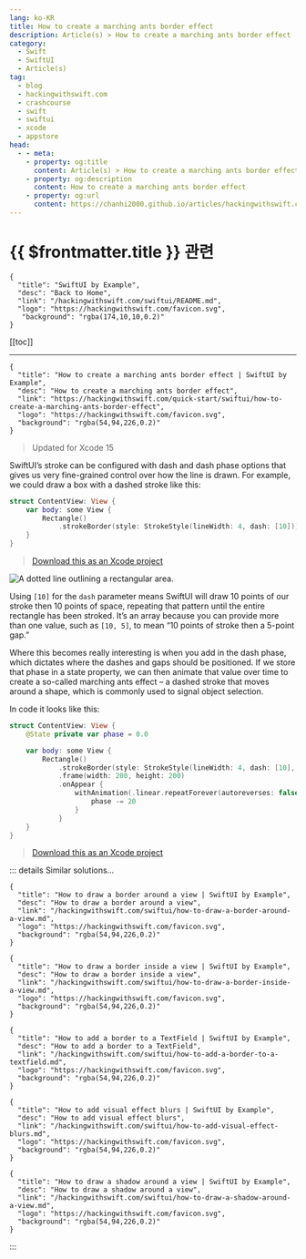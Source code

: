 ```yaml
---
lang: ko-KR
title: How to create a marching ants border effect
description: Article(s) > How to create a marching ants border effect
category:
  - Swift
  - SwiftUI
  - Article(s)
tag: 
  - blog
  - hackingwithswift.com
  - crashcourse
  - swift
  - swiftui
  - xcode
  - appstore
head:
  - - meta:
    - property: og:title
      content: Article(s) > How to create a marching ants border effect
    - property: og:description
      content: How to create a marching ants border effect
    - property: og:url
      content: https://chanhi2000.github.io/articles/hackingwithswift.com/swiftui/how-to-create-a-marching-ants-border-effect.html
---
```


# {{ $frontmatter.title }} 관련

```component VPCard
{
  "title": "SwiftUI by Example",
  "desc": "Back to Home",
  "link": "/hackingwithswift.com/swiftui/README.md",
  "logo": "https://hackingwithswift.com/favicon.svg",
   "background": "rgba(174,10,10,0.2)"
}
```

[[toc]]

---

```component VPCard
{
  "title": "How to create a marching ants border effect | SwiftUI by Example",
  "desc": "How to create a marching ants border effect",
  "link": "https://hackingwithswift.com/quick-start/swiftui/how-to-create-a-marching-ants-border-effect",
  "logo": "https://hackingwithswift.com/favicon.svg",
  "background": "rgba(54,94,226,0.2)"
}
```

> Updated for Xcode 15

SwiftUI’s stroke can be configured with dash and dash phase options that gives us very fine-grained control over how the line is drawn. For example, we could draw a box with a dashed stroke like this:

```swift
struct ContentView: View {
    var body: some View {
        Rectangle()
            .strokeBorder(style: StrokeStyle(lineWidth: 4, dash: [10]))
    }
}
```

> [<FontIcon icon="fas fa-file-zipper"/>Download this as an Xcode project](https://hackingwithswift.com/files/projects/swiftui/how-to-create-a-marching-ants-border-effect-1.zip)

![A dotted line outlining a rectangular area.](https://hackingwithswift.com/img/books/quick-start/swiftui/how-to-create-a-marching-ants-border-effect-1~dark@2x.png)

Using `[10]` for the `dash` parameter means SwiftUI will draw 10 points of our stroke then 10 points of space, repeating that pattern until the entire rectangle has been stroked. It’s an array because you can provide more than one value, such as `[10, 5]`, to mean “10 points of stroke then a 5-point gap.”

Where this becomes really interesting is when you add in the dash phase, which dictates where the dashes and gaps should be positioned. If we store that phase in a state property, we can then animate that value over time to create a so-called marching ants effect – a dashed stroke that moves around a shape, which is commonly used to signal object selection.

In code it looks like this:

```swift
struct ContentView: View {
    @State private var phase = 0.0

    var body: some View {
        Rectangle()
            .strokeBorder(style: StrokeStyle(lineWidth: 4, dash: [10], dashPhase: phase))
            .frame(width: 200, height: 200)
            .onAppear {
                withAnimation(.linear.repeatForever(autoreverses: false)) {
                    phase -= 20
                }
            }
    }
}
```

> [<FontIcon icon="fas fa-file-zipper"/>Download this as an Xcode project](https://hackingwithswift.com/files/projects/swiftui/how-to-create-a-marching-ants-border-effect-2.zip)

<VidStack src="https://hackingwithswift.com/img/books/quick-start/swiftui/how-to-create-a-marching-ants-border-effect-2~dark.mp4" />

::: details Similar solutions…

```component VPCard
{
  "title": "How to draw a border around a view | SwiftUI by Example",
  "desc": "How to draw a border around a view",
  "link": "/hackingwithswift.com/swiftui/how-to-draw-a-border-around-a-view.md",
  "logo": "https://hackingwithswift.com/favicon.svg",
  "background": "rgba(54,94,226,0.2)"
}
```

```component VPCard
{
  "title": "How to draw a border inside a view | SwiftUI by Example",
  "desc": "How to draw a border inside a view",
  "link": "/hackingwithswift.com/swiftui/how-to-draw-a-border-inside-a-view.md",
  "logo": "https://hackingwithswift.com/favicon.svg",
  "background": "rgba(54,94,226,0.2)"
}
```

```component VPCard
{
  "title": "How to add a border to a TextField | SwiftUI by Example",
  "desc": "How to add a border to a TextField",
  "link": "/hackingwithswift.com/swiftui/how-to-add-a-border-to-a-textfield.md",
  "logo": "https://hackingwithswift.com/favicon.svg",
  "background": "rgba(54,94,226,0.2)"
}
```

```component VPCard
{
  "title": "How to add visual effect blurs | SwiftUI by Example",
  "desc": "How to add visual effect blurs",
  "link": "/hackingwithswift.com/swiftui/how-to-add-visual-effect-blurs.md",
  "logo": "https://hackingwithswift.com/favicon.svg",
  "background": "rgba(54,94,226,0.2)"
}
```

```component VPCard
{
  "title": "How to draw a shadow around a view | SwiftUI by Example",
  "desc": "How to draw a shadow around a view",
  "link": "/hackingwithswift.com/swiftui/how-to-draw-a-shadow-around-a-view.md",
  "logo": "https://hackingwithswift.com/favicon.svg",
  "background": "rgba(54,94,226,0.2)"
}
```

:::

